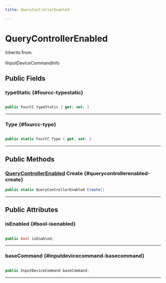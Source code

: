 ```yaml
---
title: QueryControllerEnabled

---
```


# QueryControllerEnabled







Inherits from: <br></br>IInputDeviceCommandInfo




## Public Fields

### typeStatic {#fourcc-typestatic}

```csharp

public FourCC typeStatic { get; set; }

```






-----------

### Type {#fourcc-type}

```csharp

public static FourCC Type { get; set; }

```






-----------

## Public Methods

### [QueryControllerEnabled](/unity-api/api/UnityEngine.XR.MagicLeap/InputSubsystem/Extensions/DeviceCommands/UnityEngine.XR.MagicLeap.InputSubsystem.Extensions.DeviceCommands.QueryControllerEnabled.md) Create {#querycontrollerenabled-create}

```csharp
public static QueryControllerEnabled Create()
```






-----------

## Public Attributes

### isEnabled {#bool-isenabled}

```csharp

public bool isEnabled;

```






-----------

### baseCommand {#inputdevicecommand-basecommand}

```csharp

public InputDeviceCommand baseCommand;

```






-----------

